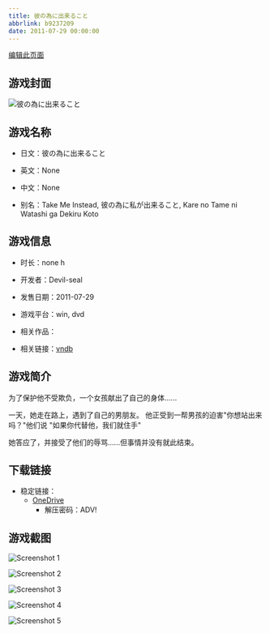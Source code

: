 ```yaml
---
title: 彼の為に出来ること
abbrlink: b9237209
date: 2011-07-29 00:00:00
---
```

[编辑此页面](https://github.com/ACG-3/ADV3-source/blob/main/source/_posts/games/%E5%BD%BC%E3%81%AE%E7%82%BA%E3%81%AB%E5%87%BA%E6%9D%A5%E3%82%8B%E3%81%93%E3%81%A8.md)

## 游戏封面

![彼の為に出来ること](https://pan.timero.xyz/d/onedrive/img_lib_001/%E5%BD%BC%E3%81%AE%E7%82%BA%E3%81%AB%E5%87%BA%E6%9D%A5%E3%82%8B%E3%81%93%E3%81%A8_cover.avif)


## 游戏名称

- 日文：彼の為に出来ること
- 英文：None
- 中文：None

- 别名：Take Me Instead, 彼の為に私が出来ること, Kare no Tame ni Watashi ga Dekiru Koto


## 游戏信息

- 时长：none h
- 开发者：Devil-seal
- 发售日期：2011-07-29
- 游戏平台：win, dvd
- 相关作品：

- 相关链接：[vndb](https://vndb.org/v7617)


## 游戏简介

为了保护他不受欺负，一个女孩献出了自己的身体......

一天，她走在路上，遇到了自己的男朋友。
他正受到一帮男孩的迫害"你想站出来吗？"他们说
"如果你代替他，我们就住手"

她答应了，并接受了他们的辱骂......但事情并没有就此结束。




## 下载链接

- 稳定链接：
    - [OneDrive](https://pan.timero.xyz/onedrive/adv_lib_001/%E5%BD%BC%E3%81%AE%E7%82%BA%E3%81%AB%E5%87%BA%E6%9D%A5%E3%82%8B%E3%81%93%E3%81%A8)
        - 解压密码：ADV!



## 游戏截图


![Screenshot 1](https://pan.timero.xyz/d/onedrive/img_lib_001/%E5%BD%BC%E3%81%AE%E7%82%BA%E3%81%AB%E5%87%BA%E6%9D%A5%E3%82%8B%E3%81%93%E3%81%A8_Screenshot_1.avif)

![Screenshot 2](https://pan.timero.xyz/d/onedrive/img_lib_001/%E5%BD%BC%E3%81%AE%E7%82%BA%E3%81%AB%E5%87%BA%E6%9D%A5%E3%82%8B%E3%81%93%E3%81%A8_Screenshot_2.avif)

![Screenshot 3](https://pan.timero.xyz/d/onedrive/img_lib_001/%E5%BD%BC%E3%81%AE%E7%82%BA%E3%81%AB%E5%87%BA%E6%9D%A5%E3%82%8B%E3%81%93%E3%81%A8_Screenshot_3.avif)

![Screenshot 4](https://pan.timero.xyz/d/onedrive/img_lib_001/%E5%BD%BC%E3%81%AE%E7%82%BA%E3%81%AB%E5%87%BA%E6%9D%A5%E3%82%8B%E3%81%93%E3%81%A8_Screenshot_4.avif)

![Screenshot 5](https://pan.timero.xyz/d/onedrive/img_lib_001/%E5%BD%BC%E3%81%AE%E7%82%BA%E3%81%AB%E5%87%BA%E6%9D%A5%E3%82%8B%E3%81%93%E3%81%A8_Screenshot_5.avif)

